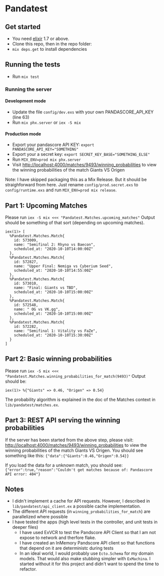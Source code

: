# Pandatest

## Get started

- You need [elixir](https://elixir-lang.org/install.html) 1.7 or above.
- Clone this repo, then in the repo folder:
- `mix deps.get` to install dependencies

## Running the tests

- Run `mix test`

### Running the server

#### Development mode

- Update the file `config/dev.exs` with your own PANDASCORE_API_KEY (line 63)
- Run `mix phx.server` or `iex -S mix`

#### Production mode

- Export your pandascore API KEY: `export PANDASCORE_API_KEY="SOMETHING"`
- Export your a secret key: `export SECRET_KEY_BASE="SOMETHING_ELSE"`
- Run `MIX_ENV=prod mix phx.server`
- Visit [http://localhost:4000/matches/9493/winning_probabilities](http://localhost:4000/matches/9493/winning_probabilities) to view the winning probabilities of the match Giants VS Origen

Note:
I have skipped packaging this as a Mix Release. But it should be straighforward from here. Just rename `config/prod.secret.exs` to `config/runtime.exs` and run `MIX_ENV=prod mix release`.

## Part 1: Upcoming Matches

Please run `iex -S mix <<< "Pandatest.Matches.upcoming_matches"`
Output should be something of that sort (depending on upcoming matches).

```
iex(1)> [
  %Pandatest.Matches.Match{
    id: 573009,
    name: "Semifinal 2: Rhyno vs Baecon",
    scheduled_at: "2020-10-10T14:00:00Z"
  },
  %Pandatest.Matches.Match{
    id: 572827,
    name: "Upper Final: Nemiga vs Cyberium Seed",
    scheduled_at: "2020-10-10T14:55:00Z"
  },
  %Pandatest.Matches.Match{
    id: 573010,
    name: "Final: Giants vs TBD",
    scheduled_at: "2020-10-10T15:00:00Z"
  },
  %Pandatest.Matches.Match{
    id: 572548,
    name: " OG vs VK.gg",
    scheduled_at: "2020-10-10T15:00:00Z"
  },
  %Pandatest.Matches.Match{
    id: 572282,
    name: "Semifinal 1: Vitality vs FaZe",
    scheduled_at: "2020-10-10T15:30:00Z"
  }
]
```

## Part 2: Basic winning probabilities

Please run `iex -S mix <<< "Pandatest.Matches.winning_probabilities_for_match(9493)"`
Output should be:

```
iex(1)> %{"Giants" => 0.46, "Origen" => 0.54}
```

The probability algorithm is explained in the doc of the Matches context in `lib/pandatest/matches.ex`.

## Part 3: REST API serving the winning probabilities

If the server has been started from the above step, please visit: [http://localhost:4000/matches/9493/winning_probabilities](http://localhost:4000/matches/9493/winning_probabilities) to view the winning probabilities of the match Giants VS Origen.
You should see something like this: `{"data":{"Giants":0.46,"Origen":0.54}}`

If you load the data for a unknown match, you should see: `{"error":true,"reason":"Couldn't get matches because of: Pandascore API error: 404"}`

## Notes

- I didn't implement a cache for API requests. However, I described in `lib/pandatest/api_client.ex` a possible cache implementation.
- The different API requests (in `winning_probabilities_for_match`) are parallelized where possible
- I have tested the apps (high level tests in the controller, and unit tests in deeper files)
  - I have used ExVCR to test the Pandscore API Client so that I am not expose to network and therfore flake.
  - I have created an InMemory Pandscore API client so that functions that depend on it are deterministc during tests
  - In an ideal world, I would probably use `Ecto.Schema` for my domain models. That would also make stubbing simpler with `ExMachina`. I started without it for this project and didn't want to spend the time to refactor.
